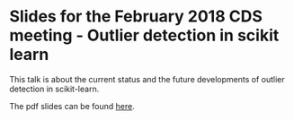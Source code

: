 # Slides for the February 2018 CDS meeting - Outlier detection in scikit learn
This talk is about the current status and the future developments of outlier detection in scikit-learn.

The pdf slides can be found [here](https://speakerdeck.com/albertcthomas/anomaly-detection-in-scikit-learn-ongoing-work-and-future-developments).
